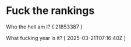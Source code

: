 # Fuck the rankings

Who the hell am I?
{ 21853387 }

What fucking year is it?
[ 2025-03-21T07:16:40Z ]
